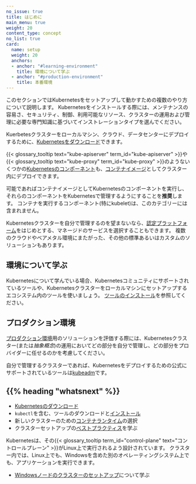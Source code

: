 ```yaml
---
no_issue: true
title: はじめに
main_menu: true
weight: 20
content_type: concept
no_list: true
card:
  name: setup
  weight: 20
  anchors:
  - anchor: "#learning-environment"
    title: 環境について学ぶ
  - anchor: "#production-environment"
    title: 本番環境
---
```


<!-- overview -->

このセクションではKubernetesをセットアップして動かすための複数のやり方について説明します。
Kubernetesをインストールする際には、メンテナンスの容易さ、セキュリティ、制御、利用可能なリソース、クラスターの運用および管理に必要な専門知識に基づいてインストレーションタイプを選んでください。

Kuerbetesクラスターをローカルマシン、クラウド、データセンターにデプロイするために、[Kubernetesをダウンロード](/ja/releases/download/)できます。

{{< glossary_tooltip text="kube-apiserver" term_id="kube-apiserver" >}}や{{< glossary_tooltip text="kube-proxy" term_id="kube-proxy" >}}のようないくつかの[Kubernetesのコンポーネント](/ja/docs/concepts/overview/components/)も、[コンテナイメージ](/ja/releases/download/#container-images)としてクラスター内にデプロイできます。

可能であればコンテナイメージとしてKubernetesのコンポーネントを実行し、それらのコンポーネントをKubernetesで管理するようにすることを**推奨**します。
コンテナを実行するコンポーネント(特にkubelet)は、このカテゴリーには含まれません。

Kubernetesクラスターを自分で管理するのを望まないなら、[認定プラットフォーム](/ja/docs/setup/production-environment/turnkey-solutions/)をはじめとする、マネージドのサービスを選択することもできます。
複数のクラウドやベアメタル環境にまたがった、その他の標準あるいはカスタムのソリューションもあります。

<!-- body -->

## 環境について学ぶ

Kubernetesについて学んでいる場合、Kubernetesコミュニティにサポートされているツールや、Kubernetesクラスターをローカルマシンにセットアップするエコシステム内のツールを使いましょう。
[ツールのインストール](/ja/docs/tasks/tools/)を参照してください。

## プロダクション環境

[プロダクション環境](/ja/docs/setup/production-environment/)用のソリューションを評価する際には、Kubernetesクラスター(または*抽象概念*)の運用においてどの部分を自分で管理し、どの部分をプロバイダーに任せるのかを考慮してください。

自分で管理するクラスターであれば、Kubernetesをデプロイするための公式にサポートされているツールは[kubeadm](/ja/docs/setup/production-environment/tools/kubeadm/)です。

## {{% heading "whatsnext" %}}

- [Kubernetesのダウンロード](/ja/releases/download/)
- `kubectl`を含む、ツールのダウンロードと[インストール](/ja/docs/tasks/tools/)
- 新しいクラスターのための[コンテナランタイム](/ja/docs/setup/production-environment/container-runtimes/)の選択
- クラスターセットアップの[ベストプラクティス](/ja/docs/setup/best-practices/)を学ぶ

Kubernetesは、その{{< glossary_tooltip term_id="control-plane" text="コントロールプレーン" >}}がLinux上で実行されるよう設計されています。
クラスター内では、Linux上でも、Windowsを含めた別のオペレーティングシステム上でも、アプリケーションを実行できます。

- [Windowsノードのクラスターのセットアップ](/docs/concepts/windows/)について学ぶ
